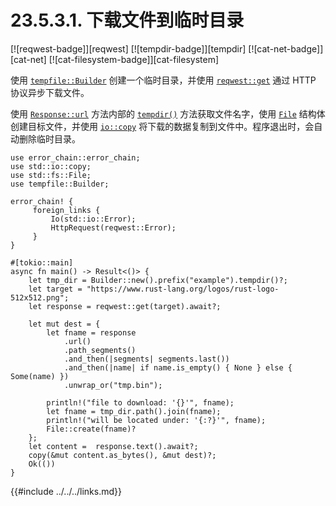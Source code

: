 # 23.5.3.1. 下载文件到临时目录

[![reqwest-badge]][reqwest] [![tempdir-badge]][tempdir] [![cat-net-badge]][cat-net] [![cat-filesystem-badge]][cat-filesystem]

使用 [`tempfile::Builder`] 创建一个临时目录，并使用 [`reqwest::get`] 通过 HTTP 协议异步下载文件。

使用 [`Response::url`] 方法内部的 [`tempdir()`] 方法获取文件名字，使用  [`File`]  结构体创建目标文件，并使用 [`io::copy`] 将下载的数据复制到文件中。程序退出时，会自动删除临时目录。

```rust,edition2018,no_run
use error_chain::error_chain;
use std::io::copy;
use std::fs::File;
use tempfile::Builder;

error_chain! {
     foreign_links {
         Io(std::io::Error);
         HttpRequest(reqwest::Error);
     }
}

#[tokio::main]
async fn main() -> Result<()> {
    let tmp_dir = Builder::new().prefix("example").tempdir()?;
    let target = "https://www.rust-lang.org/logos/rust-logo-512x512.png";
    let response = reqwest::get(target).await?;

    let mut dest = {
        let fname = response
            .url()
            .path_segments()
            .and_then(|segments| segments.last())
            .and_then(|name| if name.is_empty() { None } else { Some(name) })
            .unwrap_or("tmp.bin");

        println!("file to download: '{}'", fname);
        let fname = tmp_dir.path().join(fname);
        println!("will be located under: '{:?}'", fname);
        File::create(fname)?
    };
    let content =  response.text().await?;
    copy(&mut content.as_bytes(), &mut dest)?;
    Ok(())
}
```

[`File`]: https://doc.rust-lang.org/std/fs/struct.File.html
[`io::copy`]: https://doc.rust-lang.org/std/io/fn.copy.html
[`reqwest::get`]: https://docs.rs/reqwest/*/reqwest/fn.get.html
[`Response::url`]: https://docs.rs/reqwest/*/reqwest/struct.Response.html#method.url
[`tempfile::Builder`]: https://docs.rs/tempfile/*/tempfile/struct.Builder.html
[`tempdir()`]: https://docs.rs/tempfile/3.1.0/tempfile/struct.Builder.html#method.tempdir

{{#include ../../../links.md}}
